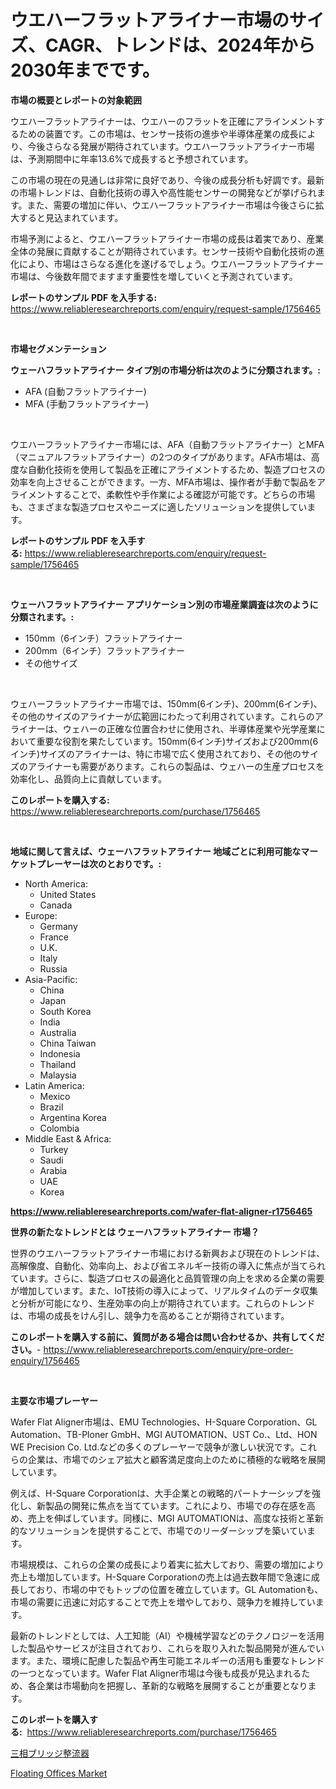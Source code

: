 <p><h1>ウエハーフラットアライナー市場のサイズ、CAGR、トレンドは、2024年から2030年までです。</h1></p><p><strong>市場の概要とレポートの対象範囲</strong></p>
<p><p>ウエハーフラットアライナーは、ウエハーのフラットを正確にアラインメントするための装置です。この市場は、センサー技術の進歩や半導体産業の成長により、今後さらなる発展が期待されています。ウエハーフラットアライナー市場は、予測期間中に年率13.6%で成長すると予想されています。</p><p>この市場の現在の見通しは非常に良好であり、今後の成長分析も好調です。最新の市場トレンドは、自動化技術の導入や高性能センサーの開発などが挙げられます。また、需要の増加に伴い、ウエハーフラットアライナー市場は今後さらに拡大すると見込まれています。</p><p>市場予測によると、ウエハーフラットアライナー市場の成長は着実であり、産業全体の発展に貢献することが期待されています。センサー技術や自動化技術の進化により、市場はさらなる進化を遂げるでしょう。ウエハーフラットアライナー市場は、今後数年間でますます重要性を増していくと予測されています。</p></p>
<p><strong>レポートのサンプル PDF を入手する:</strong> <a href="https://www.reliableresearchreports.com/enquiry/request-sample/1756465">https://www.reliableresearchreports.com/enquiry/request-sample/1756465</a></p>
<p>&nbsp;</p>
<p><strong>市場セグメンテーション</strong></p>
<p><strong>ウェーハフラットアライナー タイプ別の市場分析は次のように分類されます。:</strong></p>
<p><ul><li>AFA (自動フラットアライナー)</li><li>MFA (手動フラットアライナー)</li></ul></p>
<p>&nbsp;</p>
<p><p>ウエハーフラットアライナー市場には、AFA（自動フラットアライナー）とMFA（マニュアルフラットアライナー）の2つのタイプがあります。AFA市場は、高度な自動化技術を使用して製品を正確にアライメントするため、製造プロセスの効率を向上させることができます。一方、MFA市場は、操作者が手動で製品をアライメントすることで、柔軟性や手作業による確認が可能です。どちらの市場も、さまざまな製造プロセスやニーズに適したソリューションを提供しています。</p></p>
<p><strong>レポートのサンプル PDF を入手する:</strong>&nbsp;<a href="https://www.reliableresearchreports.com/enquiry/request-sample/1756465">https://www.reliableresearchreports.com/enquiry/request-sample/1756465</a></p>
<p>&nbsp;</p>
<p><strong> ウェーハフラットアライナー アプリケーション別の市場産業調査は次のように分類されます。:</strong></p>
<p><ul><li>150mm（6インチ）フラットアライナー</li><li>200mm（6インチ）フラットアライナー</li><li>その他サイズ</li></ul></p>
<p>&nbsp;</p>
<p><p>ウェハーフラットアライナー市場では、150mm(6インチ)、200mm(6インチ)、その他のサイズのアライナーが広範囲にわたって利用されています。これらのアライナーは、ウェハーの正確な位置合わせに使用され、半導体産業や光学産業において重要な役割を果たしています。150mm(6インチ)サイズおよび200mm(6インチ)サイズのアライナーは、特に市場で広く使用されており、その他のサイズのアライナーも需要があります。これらの製品は、ウェハーの生産プロセスを効率化し、品質向上に貢献しています。</p></p>
<p><strong>このレポートを購入する:</strong>&nbsp; <a href="https://www.reliableresearchreports.com/purchase/1756465">https://www.reliableresearchreports.com/purchase/1756465</a></p>
<p>&nbsp;</p>
<p><strong>地域に関して言えば、ウェーハフラットアライナー 地域ごとに利用可能なマーケットプレーヤーは次のとおりです。:</strong></p>
<p><ul>
    <li>
        North America:
        <ul>
            <li>United States</li>
            <li>Canada</li>
        </ul>
    </li>
    <li>
        Europe:
        <ul>
            <li>Germany</li>
            <li>France</li>
            <li>U.K.</li>
            <li>Italy</li>
            <li>Russia</li>
        </ul>
    </li>
    <li>
        Asia-Pacific:
        <ul>
            <li>China</li>
            <li>Japan</li>
            <li>South Korea</li>
            <li>India</li>
            <li>Australia</li>
            <li>China Taiwan</li>
            <li>Indonesia</li>
            <li>Thailand</li>
            <li>Malaysia</li>
        </ul>
    </li>
    <li>
        Latin America:
        <ul>
            <li>Mexico</li>
            <li>Brazil</li>
            <li>Argentina Korea</li>
            <li>Colombia</li>
        </ul>
    </li>
    <li>
        Middle East & Africa:
        <ul>
            <li>Turkey</li>
            <li>Saudi</li>
            <li>Arabia</li>
            <li>UAE</li>
            <li>Korea</li>
        </ul>
    </li>
    </ul></p>
<p><strong><a href="https://www.reliableresearchreports.com/wafer-flat-aligner-r1756465">https://www.reliableresearchreports.com/wafer-flat-aligner-r1756465</a></strong>&nbsp;</p>
<p><strong>世界の新たなトレンドとは ウェーハフラットアライナー 市場？</strong></p>
<p><p>世界のウエハーフラットアライナー市場における新興および現在のトレンドは、高解像度、自動化、効率向上、および省エネルギー技術の導入に焦点が当てられています。さらに、製造プロセスの最適化と品質管理の向上を求める企業の需要が増加しています。また、IoT技術の導入によって、リアルタイムのデータ収集と分析が可能になり、生産効率の向上が期待されています。これらのトレンドは、市場の成長をけん引し、競争力を高めることが期待されています。</p></p>
<p><strong>このレポートを購入する前に、質問がある場合は問い合わせるか、共有してください。</strong>- <a href="https://www.reliableresearchreports.com/enquiry/pre-order-enquiry/1756465">https://www.reliableresearchreports.com/enquiry/pre-order-enquiry/1756465</a></p>
<p>&nbsp;</p>
<p><strong>主要な市場プレーヤー</strong></p>
<p><p>Wafer Flat Aligner市場は、EMU Technologies、H-Square Corporation、GL Automation、TB-Ploner GmbH、MGI AUTOMATION、UST Co.、Ltd、HON WE Precision Co. Ltd.などの多くのプレーヤーで競争が激しい状況です。これらの企業は、市場でのシェア拡大と顧客満足度向上のために積極的な戦略を展開しています。</p><p>例えば、H-Square Corporationは、大手企業との戦略的パートナーシップを強化し、新製品の開発に焦点を当てています。これにより、市場での存在感を高め、売上を伸ばしています。同様に、MGI AUTOMATIONは、高度な技術と革新的なソリューションを提供することで、市場でのリーダーシップを築いています。</p><p>市場規模は、これらの企業の成長により着実に拡大しており、需要の増加により売上も増加しています。H-Square Corporationの売上は過去数年間で急速に成長しており、市場の中でもトップの位置を確立しています。GL Automationも、市場の需要に迅速に対応することで売上を増やしており、競争力を維持しています。</p><p>最新のトレンドとしては、人工知能（AI）や機械学習などのテクノロジーを活用した製品やサービスが注目されており、これらを取り入れた製品開発が進んでいます。また、環境に配慮した製品や再生可能エネルギーの活用も重要なトレンドの一つとなっています。Wafer Flat Aligner市場は今後も成長が見込まれるため、各企業は市場動向を把握し、革新的な戦略を展開することが重要となります。</p></p>
<p><strong>このレポートを購入する:</strong>&nbsp;&nbsp;<a href="https://www.reliableresearchreports.com/purchase/1756465">https://www.reliableresearchreports.com/purchase/1756465</a></p>
<p><p><a href="https://github.com/Sophiaard2003/Market-Research-Report-List-1/blob/main/973282925497.md">三相ブリッジ整流器</a></p><p><a href="https://github.com/brenzgnarento/Market-Research-Report-List-2/blob/main/floating-offices-market.md">Floating Offices Market</a></p></p>